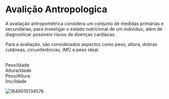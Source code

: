 # Avalição  Antropologica

A avaliação antropométrica considera um conjunto de medidas primárias e secundárias, para investigar o estado nutricional de um indivíduo, além de diagnosticar possíveis riscos de doenças cardíacas. 

Para a avaliação, são considerados aspectos como peso, altura, dobras cutâneas, circunferências, IMC e peso ideal.

<br/>Peso/Idade
<br/>Altura/Idade
<br/>Peso/Altura
<br/>Imc/Idade

![1649010134576](https://user-images.githubusercontent.com/87546094/163911799-488418d0-02f2-4faf-8294-d593f1e82fc6.jpg)
